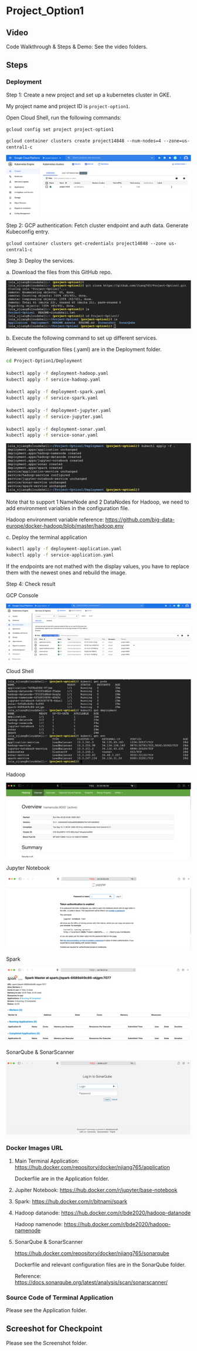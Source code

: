 # Project_Option1

## Video

Code Walkthrough & Steps & Demo: See the video folders.

## Steps

### Deployment

Step 1: Create a new project and set up a kubernetes cluster in GKE.

My project name and project ID is  `project-option1`.

Open Cloud Shell, run the following commands:

`gcloud config set project project-option1`

`gcloud container clusters create project14848 --num-nodes=4 --zone=us-central1-c`

![image-20211128212144964](README.assets/image-20211128212144964.png)

Step 2: GCP authentication: Fetch cluster endpoint and auth data. Generate Kubeconfig entry.

`gcloud container clusters get-credentials project14848 --zone us-central1-c`

Step 3: Deploy the services.

a. Download the files from this GitHub repo.

![image-20211128212853079](README.assets/image-20211128212853079.png)

b. Execute the following command to set up different services.

Relevent configuration files (.yaml) are in the Deployment folder.

```bash
cd Project-Option1/Deployment

kubectl apply -f deployment-hadoop.yaml
kubectl apply -f service-hadoop.yaml

kubectl apply -f deployment-spark.yaml
kubectl apply -f service-spark.yaml

kubectl apply -f deployment-jupyter.yaml
kubectl apply -f service-jupyter.yaml

kubectl apply -f deployment-sonar.yaml
kubectl apply -f service-sonar.yaml
```

![image-20211128230931158](README.assets/image-20211128230931158.png)

Note that to support 1 NameNode and 2 DataNodes for Hadoop, we need to add environment variables in the configuration file. 

Hadoop environment variable reference: https://github.com/big-data-europe/docker-hadoop/blob/master/hadoop.env

c. Deploy the terminal application

```bash
kubectl apply -f deployment-application.yaml
kubectl apply -f service-application.yaml
```

If the endpoints are not mathed with the display values, you have to replace them with the newest ones and rebuild the image.

Step 4: Check result

GCP Console

![image-20211128232652798](README.assets/image-20211128232652798.png)

Cloud Shell

![image-20211128231323010](README.assets/image-20211128231323010.png)

Hadoop

![image-20211128231524606](README.assets/image-20211128231524606.png)

Jupyter Notebook

![image-20211128231552159](README.assets/image-20211128231552159.png)

Spark

![image-20211128231619159](README.assets/image-20211128231619159.png)

SonarQube & SonarScanner

![image-20211128231643359](README.assets/image-20211128231643359.png)

### Docker Images URL

1. Main Terminal Application: https://hub.docker.com/repository/docker/njiang765/application

   Dockerfile are in the Application folder.

2. Jupiter Notebook: https://hub.docker.com/r/jupyter/base-notebook

3. Spark: https://hub.docker.com/r/bitnami/spark

4. Hadoop datanode: https://hub.docker.com/r/bde2020/hadoop-datanode

   Hadoop namenode: https://hub.docker.com/r/bde2020/hadoop-namenode

5. SonarQube & SonarScanner

   https://hub.docker.com/repository/docker/njiang765/sonarqube

   Dockerfile and relevant configuration files are in the SonarQube folder.

   Reference: https://docs.sonarqube.org/latest/analysis/scan/sonarscanner/

### Source Code of Terminal Application

Please see the Application folder.

## Screeshot for Checkpoint

Please see the Screenshot folder.

